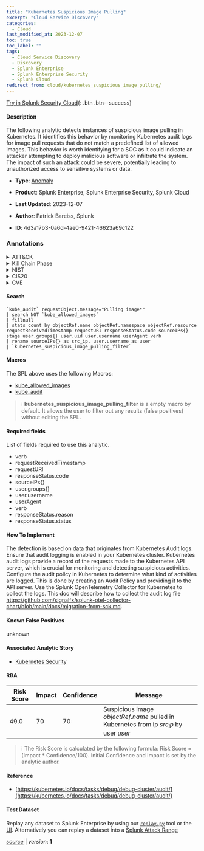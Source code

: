 ```yaml
---
title: "Kubernetes Suspicious Image Pulling"
excerpt: "Cloud Service Discovery"
categories:
  - Cloud
last_modified_at: 2023-12-07
toc: true
toc_label: ""
tags:
  - Cloud Service Discovery
  - Discovery
  - Splunk Enterprise
  - Splunk Enterprise Security
  - Splunk Cloud
redirect_from: cloud/kubernetes_suspicious_image_pulling/
---
```




[Try in Splunk Security Cloud](https://www.splunk.com/en_us/cyber-security.html){: .btn .btn--success}

#### Description

The following analytic detects instances of suspicious image pulling in Kubernetes. It identifies this behavior by monitoring Kubernetes audit logs for image pull requests that do not match a predefined list of allowed images. This behavior is worth identifying for a SOC as it could indicate an attacker attempting to deploy malicious software or infiltrate the system. The impact of such an attack could be severe, potentially leading to unauthorized access to sensitive systems or data.

- **Type**: [Anomaly](https://github.com/splunk/security_content/wiki/Detection-Analytic-Types)
- **Product**: Splunk Enterprise, Splunk Enterprise Security, Splunk Cloud

- **Last Updated**: 2023-12-07
- **Author**: Patrick Bareiss, Splunk
- **ID**: 4d3a17b3-0a6d-4ae0-9421-46623a69c122

### Annotations
<details>
  <summary>ATT&CK</summary>

<div markdown="1">

#### [ATT&CK](https://attack.mitre.org/)

| ID          | Technique   | Tactic         |
| ----------- | ----------- |--------------- |
| [T1526](https://attack.mitre.org/techniques/T1526/) | Cloud Service Discovery | Discovery |

</div>
</details>


<details>
  <summary>Kill Chain Phase</summary>

<div markdown="1">

* Exploitation


</div>
</details>


<details>
  <summary>NIST</summary>

<div markdown="1">

* DE.AE



</div>
</details>

<details>
  <summary>CIS20</summary>

<div markdown="1">

* CIS 13



</div>
</details>

<details>
  <summary>CVE</summary>

<div markdown="1">


</div>
</details>


#### Search

```
`kube_audit` requestObject.message="Pulling image*" 
| search NOT `kube_allowed_images` 
| fillnull 
| stats count by objectRef.name objectRef.namespace objectRef.resource requestReceivedTimestamp requestURI responseStatus.code sourceIPs{} stage user.groups{} user.uid user.username userAgent verb 
| rename sourceIPs{} as src_ip, user.username as user 
| `kubernetes_suspicious_image_pulling_filter` 
```

#### Macros
The SPL above uses the following Macros:
* [kube_allowed_images](https://github.com/splunk/security_content/blob/develop/macros/kube_allowed_images.yml)
* [kube_audit](https://github.com/splunk/security_content/blob/develop/macros/kube_audit.yml)

> :information_source:
> **kubernetes_suspicious_image_pulling_filter** is a empty macro by default. It allows the user to filter out any results (false positives) without editing the SPL.



#### Required fields
List of fields required to use this analytic.
* verb
* requestReceivedTimestamp
* requestURI
* responseStatus.code
* sourceIPs{}
* user.groups{}
* user.username
* userAgent
* verb
* responseStatus.reason
* responseStatus.status



#### How To Implement
The detection is based on data that originates from Kubernetes Audit logs. Ensure that audit logging is enabled in your Kubernetes cluster. Kubernetes audit logs provide a record of the requests made to the Kubernetes API server, which is crucial for monitoring and detecting suspicious activities. Configure the audit policy in Kubernetes to determine what kind of activities are logged. This is done by creating an Audit Policy and providing it to the API server. Use the Splunk OpenTelemetry Collector for Kubernetes to collect the logs. This doc will describe how to collect the audit log file https://github.com/signalfx/splunk-otel-collector-chart/blob/main/docs/migration-from-sck.md.
#### Known False Positives
unknown

#### Associated Analytic Story
* [Kubernetes Security](/stories/kubernetes_security)




#### RBA

| Risk Score  | Impact      | Confidence   | Message      |
| ----------- | ----------- |--------------|--------------|
| 49.0 | 70 | 70 | Suspicious image $objectRef.name$ pulled in Kubernetes from ip $src_ip$ by user $user$ |


> :information_source:
> The Risk Score is calculated by the following formula: Risk Score = (Impact * Confidence/100). Initial Confidence and Impact is set by the analytic author.


#### Reference

* [https://kubernetes.io/docs/tasks/debug/debug-cluster/audit/](https://kubernetes.io/docs/tasks/debug/debug-cluster/audit/)



#### Test Dataset
Replay any dataset to Splunk Enterprise by using our [`replay.py`](https://github.com/splunk/attack_data#using-replaypy) tool or the [UI](https://github.com/splunk/attack_data#using-ui).
Alternatively you can replay a dataset into a [Splunk Attack Range](https://github.com/splunk/attack_range#replay-dumps-into-attack-range-splunk-server)




[*source*](https://github.com/splunk/security_content/tree/develop/detections/cloud/kubernetes_suspicious_image_pulling.yml) \| *version*: **1**